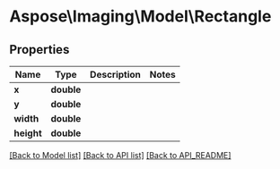 # Aspose\Imaging\Model\Rectangle

## Properties
Name | Type | Description | Notes
------------ | ------------- | ------------- | -------------
**x** | **double** |  | 
**y** | **double** |  | 
**width** | **double** |  | 
**height** | **double** |  | 

[[Back to Model list]](API_README.md#documentation-for-models) [[Back to API list]](API_README.md#documentation-for-api-endpoints) [[Back to API_README]](API_README.md)

